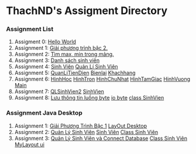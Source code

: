 # ThachND's Assigment Directory

### Assignment List

1. Assigment 0: [Hello World](https://github.com/FASTTRACKSE/FFSE1703.JavaCore/blob/master/Assignments/ThachND/HelloWorld/src/HelloWorld.java)
2. Assignment 1: [Giải phương trình bậc 2.](https://github.com/FASTTRACKSE/FFSE1703.JavaCore/blob/master/Assignments/ThachND/ffse2703011/src/assignment1/giaiPhuongTrinh.java)
3. Assignment 2: [Tìm max, min trong mảng.](https://github.com/FASTTRACKSE/FFSE1703.JavaCore/blob/master/Assignments/ThachND/ffse2703011/src/assignment1/khaibaomang.java)
4. Assignment 3: [Danh sách sinh viên](https://github.com/FASTTRACKSE/FFSE1703.JavaCore/blob/master/Assignments/ThachND/MenuCuaToi/src/practices/listhocsinh.java)
5. Assignment 4: [Sinh Viên](https://github.com/FASTTRACKSE/FFSE1703.JavaCore/blob/master/Assignments/ThachND/sinhvien/src/fastrack/edu/vn/practices/sinhvien.java) 
[Quản Lí Sinh Viên](https://github.com/FASTTRACKSE/FFSE1703.JavaCore/blob/master/Assignments/ThachND/sinhvien/src/fastrack/edu/vn/practices/QLsinhvien.java)
6. Assignment 5: [QuanLiTienDien](https://github.com/FASTTRACKSE/FFSE1703.JavaCore/blob/master/Assignments/ThachND/QuanLiTienDien/src/ffse1703/javacore/main/QuanLiTienDien.java)
[Bienlai](https://github.com/FASTTRACKSE/FFSE1703.JavaCore/blob/master/Assignments/ThachND/QuanLiTienDien/src/ffse1703/javacore/model/BienLai.java)
[Khachhang](https://github.com/FASTTRACKSE/FFSE1703.JavaCore/blob/master/Assignments/ThachND/QuanLiTienDien/src/ffse1703/javacore/model/KhachHang.java)
7. Assignment 6: [HinhHoc](https://github.com/FASTTRACKSE/FFSE1703.JavaCore/blob/master/Assignments/ThachND/HinhHoc_DaHinh/src/ffse1703/javacore/model/HinhHoc.java)
[HinhTron](https://github.com/FASTTRACKSE/FFSE1703.JavaCore/blob/master/Assignments/ThachND/HinhHoc_DaHinh/src/ffse1703/javacore/model/HinhTron.java)
[HinhChuNhat](https://github.com/FASTTRACKSE/FFSE1703.JavaCore/blob/master/Assignments/ThachND/HinhHoc_DaHinh/src/ffse1703/javacore/model/HinhChuNhat.java)
[HinhTamGiac](https://github.com/FASTTRACKSE/FFSE1703.JavaCore/blob/master/Assignments/ThachND/HinhHoc_DaHinh/src/ffse1703/javacore/model/HinhTamGiac.java)
[HinhVuong](https://github.com/FASTTRACKSE/FFSE1703.JavaCore/blob/master/Assignments/ThachND/HinhHoc_DaHinh/src/ffse1703/javacore/model/HinhVuong.java)
[Main](https://github.com/FASTTRACKSE/FFSE1703.JavaCore/blob/master/Assignments/ThachND/HinhHoc_DaHinh/src/ffse1703/javacore/main/Main.java)
8. Assignment 7: [QLSinhVien2](https://github.com/FASTTRACKSE/FFSE1703.JavaCore/blob/master/Assignments/ThachND/sinhvien/src/fastrack/edu/vn/practices/QLsinhvien.java)
[SinhVien](https://github.com/FASTTRACKSE/FFSE1703.JavaCore/blob/master/Assignments/ThachND/sinhvien/src/fastrack/edu/vn/practices/SinhVien.java)
9. Assignment 8: [Lưu thông tin luồng byte](https://github.com/FASTTRACKSE/FFSE1703.JavaCore/blob/master/Assignments/ThachND/sinhvien3/src/fasttrack/edu/vn/main/QuanLySinhVien.java)
[io byte](https://github.com/FASTTRACKSE/FFSE1703.JavaCore/blob/master/Assignments/ThachND/sinhvien3/src/fasttrack/edu/vn/io/SerializeFileFactory.java)
[class SinhVien](https://github.com/FASTTRACKSE/FFSE1703.JavaCore/blob/master/Assignments/ThachND/sinhvien3/src/fasttrack/edu/vn/model/SinhVien.java)


### Assignment Java Desktop
1. Assignment 1: [Giải Phương Trình Bậc 1](https://github.com/FASTTRACKSE/FFSE1703.JavaCore/blob/master/Assignments/ThachND/Assignment11/src/assignment11/main/GiaiPhuongTrinh.java)
[LayOut Desktop](https://github.com/FASTTRACKSE/FFSE1703.JavaCore/blob/master/Assignments/ThachND/Assignment11/src/assignment11/ui/GiaoDien.java)
2. Assignment 2: [Quản Lý Sinh Viên](https://github.com/FASTTRACKSE/FFSE1703.JavaCore/blob/master/Assignments/ThachND/QuanLySinhVien3/src/sinhvien/ui/WindowLayout.java)
[Sinh Viên](https://github.com/FASTTRACKSE/FFSE1703.JavaCore/blob/master/Assignments/ThachND/QuanLySinhVien3/src/sinhvien/main/QuanLy.java)
[Class Sinh Viên](https://github.com/FASTTRACKSE/FFSE1703.JavaCore/blob/master/Assignments/ThachND/QuanLySinhVien3/src/sinhvien/model/SinhVien.java)
3. Assignment 3: [Quản Lý Sinh Viên và Connect Database](https://github.com/FASTTRACKSE/FFSE1703.JavaCore/blob/master/Assignments/ThachND/QuanLySinhVien4/src/sinhvien/main/QuanLy.java)
[Class Sinh Viên](https://github.com/FASTTRACKSE/FFSE1703.JavaCore/blob/master/Assignments/ThachND/QuanLySinhVien4/src/sinhvien/model/SinhVien.java)
[MyLayout ui](https://github.com/FASTTRACKSE/FFSE1703.JavaCore/blob/master/Assignments/ThachND/QuanLySinhVien4/src/sinhvien/ui/WindowLayout.java)